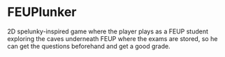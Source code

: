 # FEUPlunker
2D spelunky-inspired game where the player plays as a FEUP student exploring the caves underneath FEUP where the exams are stored, so he can get the questions beforehand and get a good grade.
